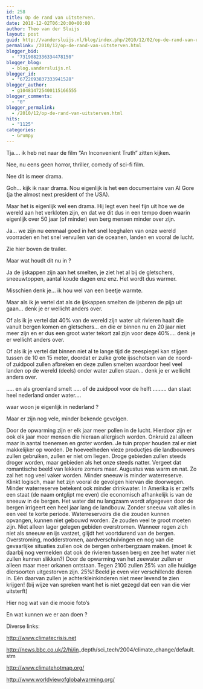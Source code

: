 ```yaml
---
id: 258
title: Op de rand van uitsterven.
date: 2010-12-02T06:20:00+00:00
author: Theo van der Sluijs
layout: post
guid: http://vandersluijs.nl/blog/index.php/2010/12/02/op-de-rand-van-uitsterven/
permalink: /2010/12/op-de-rand-van-uitsterven.html
blogger_bid:
  - "7319082336334478150"
blogger_blog:
  - blog.vandersluijs.nl
blogger_id:
  - "6722693837333941528"
blogger_author:
  - g104814725400115166555
blogger_comments:
  - "0"
blogger_permalink:
  - /2010/12/op-de-rand-van-uitsterven.html
hits:
  - "1125"
categories:
  - Grumpy
---
```

Tja…. ik heb net naar de film “An Inconvenient Truth” zitten kijken. 

Nee, nu eens geen horror, thriller, comedy of sci-fi film. 

Nee dit is meer drama. 

Goh… kijk ik naar drama. Nou eigenlijk is het een documentaire van Al Gore (ja the almost next president of the USA). 

Maar het is eigenlijk wel een drama. Hij legt even heel fijn uit hoe we de wereld aan het verkloten zijn, en dat we dit dus in een tempo doen waarin eigenlijk over 50 jaar (of minder) een berg mensen minder over zijn. 

Ja… we zijn nu eenmaal goed in het snel leeghalen van onze wereld voorraden en het snel vervuilen van de oceanen, landen en vooral de lucht. 

Zie hier boven de trailer. 

Maar wat houdt dit nu in ? 

Ja de ijskappen zijn aan het smelten, je ziet het al bij de gletschers, sneeuwtoppen, aantal koude dagen enz enz. Het wordt dus warmer. 

Misschien denk je… ik hou wel van een beetje warmte. 

Maar als ik je vertel dat als de ijskappen smelten de ijsberen de pijp uit gaan… denk je er wellicht anders over. 

Of als ik je vertel dat 40% van de wereld zijn water uit rivieren haalt die vanuit bergen komen en gletschers… en die er binnen nu en 20 jaar niet meer zijn en er dus een groot water tekort zal zijn voor deze 40%…. denk je er wellicht anders over. 

Of als ik je vertel dat binnen niet al te lange tijd de zeespiegel kan stijgen tussen de 10 en 15 meter, doordat er zulke grote ijsschotsen van de noord- of zuidpool zullen afbreken en deze zullen smelten waardoor heel veel landen op de wereld (deels) onder water zullen staan… denk je er wellicht anders over. 

….. en als groenland smelt ….. of de zuidpool voor de helft ……… dan staat heel nederland onder water…. 

waar woon je eigenlijk in nederland ? 

Maar er zijn nog vele, minder bekende gevolgen. 

Door de opwarming zijn er elk jaar meer pollen in de lucht. Hierdoor zijn er ook elk jaar meer mensen die hieraan allergisch worden. Onkruid zal alleen maar in aantal toenemen en groter worden. Je tuin proper houden zal er niet makkelijker op worden. De hoeveelheden vieze productjes die landbouwers zullen gebruiken, zullen er niet om liegen. Droge gebieden zullen steeds droger worden, maar gebieden als het onze steeds natter. Vergeet dat romantische beeld van lekkere zomers maar. Augustus was warm en nat. Zo zal het nog veel vaker worden. Minder sneeuw is minder waterreserve. Klinkt logisch, maar het zijn vooral de gevolgen hiervan die doorwegen. Minder waterreserve betekent ook minder drinkwater. In Amerika is er zelfs een staat (de naam ontglipt me even) die economisch afhankelijk is van de sneeuw in de bergen. Het water dat nu langzaam wordt afgegeven door de bergen irrigeert een heel jaar lang de landbouw. Zonder sneeuw valt alles in een veel te korte periode. Waterreservoirs die die zouden kunnen opvangen, kunnen niet gebouwd worden. Ze zouden veel te groot moeten zijn. Niet alleen lager gelegen gebiden overstromen. Wanneer regen zich niet als sneeuw en ijs vastzet, glijdt het voortdurend van de bergen. Overstroming, modderstromen, aardverschuivingen en nog van die gevaarlijke situaties zullen ook de bergen onherbergzaam maken. (moet ik daarbij nog vermelden dat ook de rivieren tussen berg en zee het water niet zullen kunnen slikken?) Door de opwarming van het zeewater zullen er alleen maar meer orkanen ontstaan. Tegen 2100 zullen 25% van alle huidige diersoorten uitgestorven zijn. 25%! Beeld je even vier verschillende dieren in. Eén daarvan zullen je achterkleinkinderen niet meer levend te zien krijgen! (bij wijze van spreken want het is niet gezegd dat een van die vier uitsterft)

Hier nog wat van die mooie foto’s 

En wat kunnen we er aan doen ? 

Diverse links: 

<http://www.climatecrisis.net> 

<http://news.bbc.co.uk/2/hi/in>_depth/sci_tech/2004/climate_change/default.stm 

<http://www.climatehotmap.org/> 

<http://www.worldviewofglobalwarming.org/>